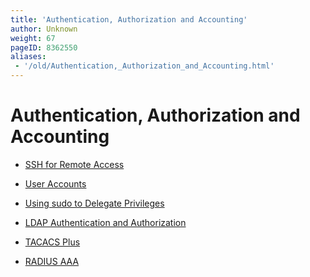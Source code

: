 ```yaml
---
title: 'Authentication, Authorization and Accounting'
author: Unknown
weight: 67
pageID: 8362550
aliases:
 - '/old/Authentication,_Authorization_and_Accounting.html'
---
```

# Authentication, Authorization and Accounting

  - [SSH for Remote Access](/old/SSH_for_Remote_Access.html)

  - [User Accounts](/old/User_Accounts.html)

  - [Using sudo to Delegate
    Privileges](/old/Using_sudo_to_Delegate_Privileges.html)

  - [LDAP Authentication and
    Authorization](/old/LDAP_Authentication_and_Authorization.html)

  - [TACACS Plus](/old/TACACS_Plus.html)

  - [RADIUS AAA](/old/RADIUS_AAA.html)
